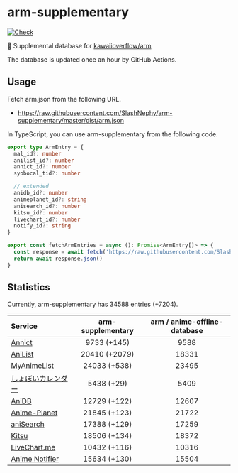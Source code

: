 # arm-supplementary

[![Check](https://github.com/SlashNephy/arm-supplementary/actions/workflows/check-node.yml/badge.svg)](https://github.com/SlashNephy/arm-supplementary/actions/workflows/check-node.yml)

💊 Supplemental database for [kawaiioverflow/arm](https://github.com/kawaiioverflow/arm)

The database is updated once an hour by GitHub Actions.

## Usage

Fetch arm.json from the following URL.

- https://raw.githubusercontent.com/SlashNephy/arm-supplementary/master/dist/arm.json

In TypeScript, you can use arm-supplementary from the following code.

```TypeScript
export type ArmEntry = {
  mal_id?: number
  anilist_id?: number
  annict_id?: number
  syobocal_tid?: number

  // extended
  anidb_id?: number
  animeplanet_id?: string
  anisearch_id?: number
  kitsu_id?: number
  livechart_id?: number
  notify_id?: string
}

export const fetchArmEntries = async (): Promise<ArmEntry[]> => {
  const response = await fetch('https://raw.githubusercontent.com/SlashNephy/arm-supplementary/master/dist/arm.json')
  return await response.json()
}
```

## Statistics

Currently, arm-supplementary has 34588 entries (+7204).

| Service                                     | arm-supplementary | arm / anime-offline-database |
| :------------------------------------------ | :---------------: | :--------------------------: |
| [Annict](https://annict.com)                |    9733 (+145)    |             9588             |
| [AniList](https://anilist.co)               |   20410 (+2079)   |            18331             |
| [MyAnimeList](https://myanimelist.net)      |   24033 (+538)    |            23495             |
| [しょぼいカレンダー](https://cal.syoboi.jp) |    5438 (+29)     |             5409             |
| [AniDB](https://anidb.net)                  |   12729 (+122)    |            12607             |
| [Anime-Planet](https://anime-planet.com)    |   21845 (+123)    |            21722             |
| [aniSearch](https://anisearch.com)          |   17388 (+129)    |            17259             |
| [Kitsu](https://kitsu.io)                   |   18506 (+134)    |            18372             |
| [LiveChart.me](https://livechart.me)        |   10432 (+116)    |            10316             |
| [Anime Notifier](https://notify.moe)        |   15634 (+130)    |            15504             |
